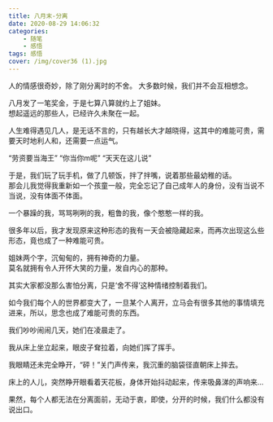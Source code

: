```yaml
---
title: 八月末-分离
date: 2020-08-29 14:06:32
categories:
    - 随笔
    - 感悟
tags: 感悟
cover: /img/cover36 (1).jpg
---
```


人的情感很奇妙，除了刚分离时的不舍。
大多数时候，我们并不会互相想念。

<!-- more -->

八月发了一笔奖金，于是七算八算就约上了姐妹。    
想起遥远的那些人，已经许久未聚在一起。  

人生难得遇见几人，是无话不言的，只有越长大才越晓得，这其中的难能可贵，需要天时地利人和，还需要一点运气。    

“劳资要当海王”
“你当你m呢”
“天天在这儿说”  

于是，我们玩了玩手机，做了几顿饭，拌了拌嘴，说着那些最幼稚的话。    
那会儿我觉得我重新如一个孩童一般，完全忘记了自己成年人的身份，没有当说不当说，没有体面不体面。  

一个暴躁的我，骂骂咧咧的我，粗鲁的我，像个憨憨一样的我。    

很多年以后，我才发现原来这种形态的我有一天会被隐藏起来，而再次出现这么些形态，竟也成了一种难能可贵。    

姐妹两个字，沉甸甸的，拥有神奇的力量。  
莫名就拥有令人开怀大笑的力量，发自内心的那种。  

其实大家都没那么害怕分离，只是‘舍不得’这种情绪控制着我们。  

如今我们每个人的世界都变大了，一旦某个人离开，立马会有很多其他的事情填充进来，所以，思念也成了难能可贵的东西。  

我们吵吵闹闹几天，她们在凌晨走了。  

我从床上坐立起来，眼皮子耷拉着，向她们挥了挥手。    

我眼睛还未完全睁开，“砰！”关门声传来，我沉重的脑袋径直朝床上摔去。 

床上的人儿，突然睁开眼看着天花板，身体开始抖动起来，传来吸鼻涕的声响来...   

果然，每个人都无法在分离面前，无动于衷，即使，分开的时候，我们什么都没有说出口。